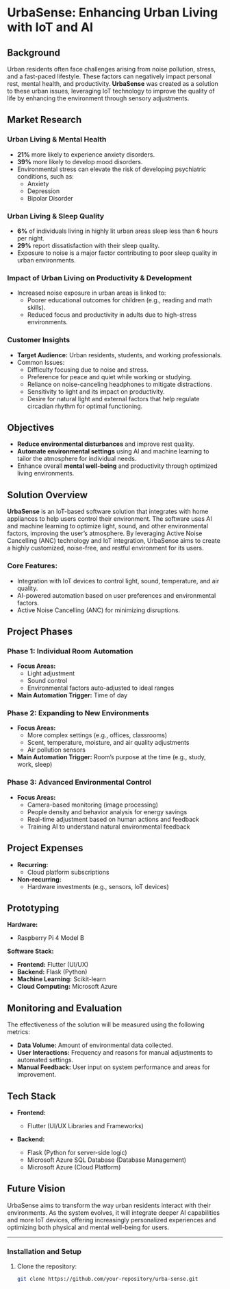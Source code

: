 # UrbaSense: Enhancing Urban Living with IoT and AI

## Background

Urban residents often face challenges arising from noise pollution, stress, and a fast-paced lifestyle. These factors can negatively impact personal rest, mental health, and productivity. **UrbaSense** was created as a solution to these urban issues, leveraging IoT technology to improve the quality of life by enhancing the environment through sensory adjustments.

## Market Research

### Urban Living & Mental Health
- **21%** more likely to experience anxiety disorders.
- **39%** more likely to develop mood disorders.
- Environmental stress can elevate the risk of developing psychiatric conditions, such as:
  - Anxiety
  - Depression
  - Bipolar Disorder

### Urban Living & Sleep Quality
- **6%** of individuals living in highly lit urban areas sleep less than 6 hours per night.
- **29%** report dissatisfaction with their sleep quality.
- Exposure to noise is a major factor contributing to poor sleep quality in urban environments.

### Impact of Urban Living on Productivity & Development
- Increased noise exposure in urban areas is linked to:
  - Poorer educational outcomes for children (e.g., reading and math skills).
  - Reduced focus and productivity in adults due to high-stress environments.

### Customer Insights
- **Target Audience:** Urban residents, students, and working professionals.
- Common Issues:
  - Difficulty focusing due to noise and stress.
  - Preference for peace and quiet while working or studying.
  - Reliance on noise-canceling headphones to mitigate distractions.
  - Sensitivity to light and its impact on productivity.
  - Desire for natural light and external factors that help regulate circadian rhythm for optimal functioning.

## Objectives
- **Reduce environmental disturbances** and improve rest quality.
- **Automate environmental settings** using AI and machine learning to tailor the atmosphere for individual needs.
- Enhance overall **mental well-being** and productivity through optimized living environments.

## Solution Overview

**UrbaSense** is an IoT-based software solution that integrates with home appliances to help users control their environment. The software uses AI and machine learning to optimize light, sound, and other environmental factors, improving the user’s atmosphere. By leveraging Active Noise Cancelling (ANC) technology and IoT integration, UrbaSense aims to create a highly customized, noise-free, and restful environment for its users.

### Core Features:
- Integration with IoT devices to control light, sound, temperature, and air quality.
- AI-powered automation based on user preferences and environmental factors.
- Active Noise Cancelling (ANC) for minimizing disruptions.

## Project Phases

### Phase 1: Individual Room Automation
- **Focus Areas:**
  - Light adjustment
  - Sound control
  - Environmental factors auto-adjusted to ideal ranges
- **Main Automation Trigger:** Time of day

### Phase 2: Expanding to New Environments
- **Focus Areas:**
  - More complex settings (e.g., offices, classrooms)
  - Scent, temperature, moisture, and air quality adjustments
  - Air pollution sensors
- **Main Automation Trigger:** Room’s purpose at the time (e.g., study, work, sleep)

### Phase 3: Advanced Environmental Control
- **Focus Areas:**
  - Camera-based monitoring (image processing)
  - People density and behavior analysis for energy savings
  - Real-time adjustment based on human actions and feedback
  - Training AI to understand natural environmental feedback

## Project Expenses
- **Recurring:**
  - Cloud platform subscriptions
- **Non-recurring:**
  - Hardware investments (e.g., sensors, IoT devices)

## Prototyping

**Hardware:**
- Raspberry Pi 4 Model B

**Software Stack:**
- **Frontend:** Flutter (UI/UX)
- **Backend:** Flask (Python)
- **Machine Learning:** Scikit-learn
- **Cloud Computing:** Microsoft Azure

## Monitoring and Evaluation

The effectiveness of the solution will be measured using the following metrics:
- **Data Volume:** Amount of environmental data collected.
- **User Interactions:** Frequency and reasons for manual adjustments to automated settings.
- **Manual Feedback:** User input on system performance and areas for improvement.

## Tech Stack

- **Frontend:**
  - Flutter (UI/UX Libraries and Frameworks)
  
- **Backend:**
  - Flask (Python for server-side logic)
  - Microsoft Azure SQL Database (Database Management)
  - Microsoft Azure (Cloud Platform)

## Future Vision

UrbaSense aims to transform the way urban residents interact with their environments. As the system evolves, it will integrate deeper AI capabilities and more IoT devices, offering increasingly personalized experiences and optimizing both physical and mental well-being for users.

---

### **Installation and Setup**
1. Clone the repository:
   ```bash
   git clone https://github.com/your-repository/urba-sense.git
